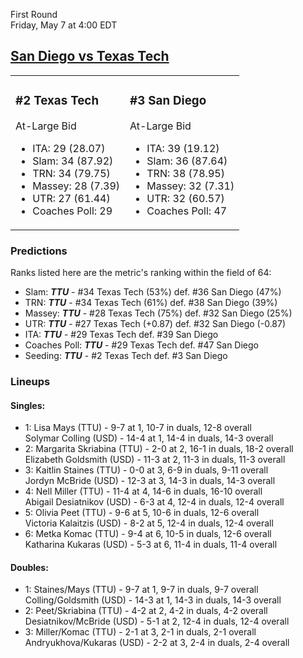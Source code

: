 First Round  
Friday, May 7 at 4:00 EDT
## [San Diego vs Texas Tech](https://www.ncaa.com/game/5833661) 

<table><tr><td>  

### #2 Texas Tech  

At-Large Bid  
- ITA: 29 (28.07)  
- Slam: 34 (87.92)  
- TRN: 34 (79.75)  
- Massey: 28 (7.39)  
- UTR: 27 (61.44)  
- Coaches Poll: 29  

</td><td>  

### #3 San Diego  

At-Large Bid  
- ITA: 39 (19.12)  
- Slam: 36 (87.64)  
- TRN: 38 (78.95)  
- Massey: 32 (7.31)  
- UTR: 32 (60.57)  
- Coaches Poll: 47  

</td></tr></table>  

 ### Predictions  

Ranks listed here are the metric's ranking within the field of 64:  
- Slam: ***TTU*** - #34 Texas Tech (53%) def. #36 San Diego (47%)  
- TRN: ***TTU*** - #34 Texas Tech (61%) def. #38 San Diego (39%)  
- Massey: ***TTU*** - #28 Texas Tech (75%) def. #32 San Diego (25%)  
- UTR: ***TTU*** - #27 Texas Tech (+0.87) def. #32 San Diego (-0.87)  
- ITA: ***TTU*** - #29 Texas Tech def. #39 San Diego  
- Coaches Poll: ***TTU*** - #29 Texas Tech def. #47 San Diego  
- Seeding: ***TTU*** - #2 Texas Tech def. #3 San Diego  

 ### Lineups  

 #### Singles:  
- 1: Lisa Mays (TTU) - 9-7 at 1, 10-7 in duals, 12-8 overall  
    Solymar Colling (USD) - 14-4 at 1, 14-4 in duals, 14-3 overall  
- 2: Margarita Skriabina (TTU) - 2-0 at 2, 16-1 in duals, 18-2 overall  
    Elizabeth Goldsmith (USD) - 11-3 at 2, 11-3 in duals, 11-3 overall  
- 3: Kaitlin Staines (TTU) - 0-0 at 3, 6-9 in duals, 9-11 overall  
    Jordyn McBride (USD) - 12-3 at 3, 14-3 in duals, 14-3 overall  
- 4: Nell Miller (TTU) - 11-4 at 4, 14-6 in duals, 16-10 overall  
    Abigail Desiatnikov (USD) - 6-3 at 4, 12-4 in duals, 12-4 overall  
- 5: Olivia Peet (TTU) - 9-6 at 5, 10-6 in duals, 12-6 overall  
    Victoria Kalaitzis (USD) - 8-2 at 5, 12-4 in duals, 12-4 overall  
- 6: Metka Komac (TTU) - 9-4 at 6, 10-5 in duals, 12-6 overall  
    Katharina Kukaras (USD) - 5-3 at 6, 11-4 in duals, 11-4 overall  

 #### Doubles:  
- 1: Staines/Mays (TTU) - 9-7 at 1, 9-7 in duals, 9-7 overall  
    Colling/Goldsmith (USD) - 14-3 at 1, 14-3 in duals, 14-3 overall  
- 2: Peet/Skriabina (TTU) - 4-2 at 2, 4-2 in duals, 4-2 overall  
    Desiatnikov/McBride (USD) - 5-1 at 2, 12-4 in duals, 12-4 overall  
- 3: Miller/Komac (TTU) - 2-1 at 3, 2-1 in duals, 2-1 overall  
    Andryukhova/Kukaras (USD) - 2-2 at 3, 2-4 in duals, 2-4 overall  